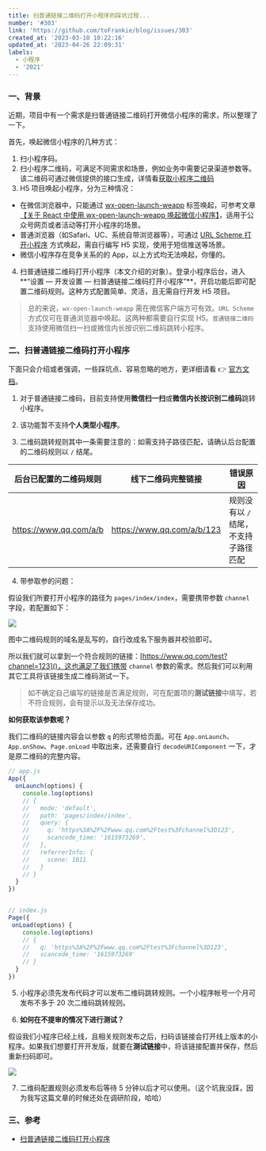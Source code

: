```yaml
---
title: 扫普通链接二维码打开小程序的踩坑过程...
number: '#303'
link: 'https://github.com/toFrankie/blog/issues/303'
created_at: '2023-03-10 10:22:16'
updated_at: '2023-04-26 22:09:31'
labels:
  - 小程序
  - '2021'
---
```

### 一、背景
近期，项目中有一个需求是扫普通链接二维码打开微信小程序的需求，所以整理了一下。

首先，唤起微信小程序的几种方式：

1. 扫小程序码。
2. 扫小程序二维码，可满足不同需求和场景，例如业务中需要记录渠道参数等。该二维码可通过微信提供的接口生成，详情看[获取小程序二维码](https://developers.weixin.qq.com/miniprogram/dev/framework/open-ability/qr-code.html#%E8%8E%B7%E5%8F%96%E5%B0%8F%E7%A8%8B%E5%BA%8F%E4%BA%8C%E7%BB%B4%E7%A0%81%EF%BC%88%E4%B8%8D%E6%8E%A8%E8%8D%90%E4%BD%BF%E7%94%A8%EF%BC%89)
3. H5 项目唤起小程序，分为三种情况：
  * 在微信浏览器中，只能通过 [wx-open-launch-weapp](https://developers.weixin.qq.com/doc/offiaccount/OA_Web_Apps/Wechat_Open_Tag.html) 标签唤起，可参考文章[【关于 React 中使用 wx-open-launch-weapp 唤起微信小程序】](https://github.com/toFrankie/blog/issues/153)，适用于公众号网页或者活动等打开小程序的场景。
  * 普通浏览器（如Safari、UC、系统自带浏览器等），可通过 [URL Scheme 打开小程序](https://developers.weixin.qq.com/miniprogram/dev/framework/open-ability/url-scheme.html) 方式唤起，需自行编写 H5 实现，使用于短信推送等场景。
  * 微信小程序存在竞争关系的的 App，以上方式均无法唤起，你懂的。

4. 扫普通链接二维码打开小程序（本文介绍的对象）。登录小程序后台，进入**“设置 — 开发设置 — 扫普通链接二维码打开小程序”**，开启功能后即可配置二维码规则。这种方式配置简单、灵活，且无需自行开发 H5 项目。


> 总的来说，`wx-open-launch-weapp` 需在微信客户端方可有效。`URL Scheme` 方式仅可在普通浏览器中唤起。这两种都需要自行实现 H5。`普通链接二维码` 支持使用微信扫一扫或微信内长按识别二维码跳转小程序。

### 二、扫普通链接二维码打开小程序

下面只会介绍或者强调，一些踩坑点、容易忽略的地方，更详细请看 👉 [官方文档](https://developers.weixin.qq.com/miniprogram/introduction/qrcode.html)。

1. 对于普通链接二维码，目前支持使用**微信扫一扫**或**微信内长按识别二维码**跳转小程序。

2. 该功能暂不支持**个人类型小程序**。

3. 二维码跳转规则其中一条需要注意的：如需支持子路径匹配，请确认后台配置的二维码规则以 `/` 结尾。

| 后台已配置的二维码规则 | 线下二维码完整链接 | 错误原因 |
| :---: | :---: | --- |
| https://www.qq.com/a/b | https://www.qq.com/a/b/123 | 规则没有以 `/` 结尾，不支持子路径匹配 |

4. 带参取参的问题：

假设我们所要打开小程序的路径为 `pages/index/index`，需要携带参数 `channel` 字段，若配置如下：

![](https://upload-images.jianshu.io/upload_images/5128488-c64bdae4f9168d73.png?imageMogr2/auto-orient/strip%7CimageView2/2/w/1240)

图中二维码规则的域名是乱写的，自行改成名下服务器并校验即可。

所以我们就可以拿到一个符合规则的链接：[https://www.qq.com/test?channel=123]()，这也满足了我们携带 `channel` 参数的需求。然后我们可以利用其它工具将该链接生成二维码测试一下。

> 如不确定自己编写的链接是否满足规则，可在配置项的**测试链接**中填写，若不符合规则，会有提示以及无法保存成功。

**如何获取该参数呢？**

我们二维码的链接内容会以参数 `q` 的形式带给页面。可在 `App.onLaunch`、`App.onShow`、`Page.onLoad` 中取出来，还需要自行 `decodeURIComponent` 一下，才是原二维码的完整内容。

```js
// app.js
App({
  onLaunch(options) {
    console.log(options)
    // {
    //   mode: 'default',
    //   path: 'pages/index/index',
    //   query: {
    //     q: 'https%3A%2F%2Fwww.qq.com%2Ftest%3Fchannel%3D123',
    //     scancode_time: '1615973269',
    //   },
    //   referrerInfo: {
    //     scene: 1011
    //   }
    // }
  }
})


// index.js
Page({
 onLoad(options) {
    console.log(options)
    // {
    //   q: 'https%3A%2F%2Fwww.qq.com%2Ftest%3Fchannel%3D123',
    //   scancode_time: '1615973269'
    // }
  }
})
```
5. 小程序必须先发布代码才可以发布二维码跳转规则。一个小程序帐号一个月可发布不多于 20 次二维码跳转规则。

6. **如何在不提审的情况下进行测试？**

假设我们小程序已经上线，且相关规则发布之后，扫码该链接会打开线上版本的小程序。如果我们想要打开开发版，就要在**测试链接**中，将该链接配置并保存，然后重新扫码即可。

![](https://upload-images.jianshu.io/upload_images/5128488-c147951fb794781c.png?imageMogr2/auto-orient/strip%7CimageView2/2/w/1240)

7. 二维码配置规则必须发布后等待 5 分钟以后才可以使用。（这个坑我没踩，因为我写这篇文章的时候还处在调研阶段，哈哈）

### 三、参考

* [扫普通链接二维码打开小程序](https://developers.weixin.qq.com/miniprogram/introduction/qrcode.html)
